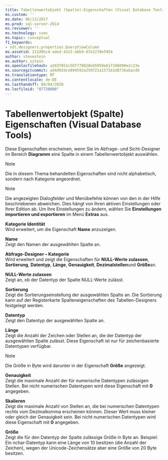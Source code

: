 ```yaml
---
title: Tabellenwertobjekt (Spalte)-Eigenschaften (Visual Database Tools) | Microsoft-Dokumentation
ms.custom: ''
ms.date: 06/13/2017
ms.prod: sql-server-2014
ms.reviewer: ''
ms.technology: ssms
ms.topic: conceptual
f1_keywords:
- vdt.designers.properties.QueryViewColumn
ms.assetid: 212d9bcd-aded-4313-a6b9-d7e2270e5954
author: stevestein
ms.author: sstein
ms.openlocfilehash: a2837851c50f770820eb5059e61f196890e2c23e
ms.sourcegitcommit: ad4d92dce894592a259721a1571b1d8736abacdb
ms.translationtype: MT
ms.contentlocale: de-DE
ms.lasthandoff: 08/04/2020
ms.locfileid: "87720680"
---
```

# <a name="table-valued-object-column-properties-visual-database-tools"></a>Tabellenwertobjekt (Spalte) Eigenschaften (Visual Database Tools)
  Diese Eigenschaften erscheinen, wenn Sie im Abfrage- und Sicht-Designer im Bereich **Diagramm** eine Spalte in einem Tabellenwertobjekt auswählen.  
  
> [!NOTE]  
>  Die in diesem Thema behandelten Eigenschaften sind nicht alphabetisch, sondern nach Kategorie angeordnet.  
  
> [!NOTE]  
>  Die angezeigten Dialogfelder und Menübefehle können von den in der Hilfe beschriebenen abweichen. Dies hängt von Ihren aktiven Einstellungen oder Ihrer Edition ab. Um Ihre Einstellungen zu ändern, wählen Sie **Einstellungen importieren und exportieren** im Menü **Extras** aus.  
  
 **Kategorie Identität**  
 Wird erweitert, um die Eigenschaft **Name** anzuzeigen.  
  
 **Name**  
 Zeigt den Namen der ausgewählten Spalte an.  
  
 **Abfrage-Designer – Kategorie**  
 Wird erweitert und zeigt die Eigenschaften für **NULL-Werte zulassen**, **Sortierung**, **Datentyp**, **Länge**, **Genauigkeit**, **Dezimalstellen**und **Größe**an.  
  
 **NULL-Werte zulassen**  
 Zeigt an, ob der Datentyp der Spalte NULL-Werte zulässt.  
  
 **Sortierung**  
 Zeigt die Sortierungseinstellung der ausgewählten Spalte an. Die Sortierung kann auf der Registerkarte Spalteneigenschaften des Tabellen-Designers festgelegt werden.  
  
 **Datentyp**  
 Zeigt den Datentyp der ausgewählten Spalte an.  
  
 **Länge**  
 Zeigt die Anzahl der Zeichen oder Stellen an, die der Datentyp der ausgewählten Spalte zulässt. Diese Eigenschaft ist nur für zeichenbasierte Datentypen verfügbar.  
  
> [!NOTE]  
>  Die Größe in Byte wird darunter in der Eigenschaft **Größe** angezeigt.  
  
 **Genauigkeit**  
 Zeigt die maximale Anzahl der für numerische Datentypen zulässigen Stellen. Bei nicht numerischen Datentypen wird diese Eigenschaft mit **0** angegeben.  
  
 **Skalieren**  
 Zeigt die maximale Anzahl von Stellen an, die bei numerischen Datentypen rechts vom Dezimalkomma erscheinen können. Dieser Wert muss kleiner oder gleich der Genauigkeit sein. Bei nicht numerischen Datentypen wird diese Eigenschaft mit **0** angegeben.  
  
 **Größe**  
 Zeigt die für den Datentyp der Spalte zulässige Größe in Byte an. Beispiel: Ein nchar-Datentyp kann eine Länge von 10 besitzen (die Anzahl der Zeichen), wegen der Unicode-Zeichensätze aber eine Größe von 20 Byte besitzen.  
  
  

